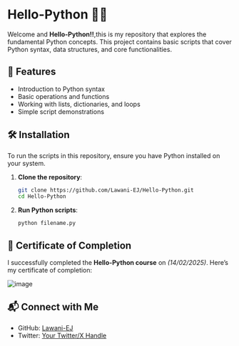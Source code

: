 # Hello-Python 👋🐍
Welcome and **Hello-Python!!**,this is my repository that explores the fundamental Python concepts. This project contains basic scripts that cover Python syntax, data structures, and core functionalities.

## 🚀 Features
- Introduction to Python syntax
- Basic operations and functions
- Working with lists, dictionaries, and loops
- Simple script demonstrations

## 🛠 Installation
To run the scripts in this repository, ensure you have Python installed on your system.

1. **Clone the repository**:
   ```bash
   git clone https://github.com/Lawani-EJ/Hello-Python.git
   cd Hello-Python
   ```
2. **Run Python scripts**:
   ```bash
   python filename.py
   ```

## 📜 Certificate of Completion
I successfully completed the **Hello-Python course** on _(14/02/2025)_. Here’s my certificate of completion:

![image](https://github.com/user-attachments/assets/29e9602a-2c47-4bba-be20-4a76520fab58)

## 📬 Connect with Me
- GitHub: [Lawani-EJ](https://github.com/Lawani-EJ)
- Twitter: [Your Twitter/X Handle](#)
